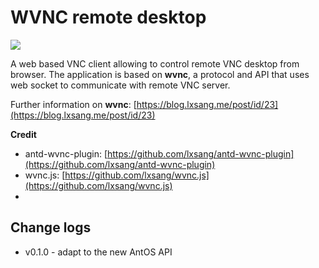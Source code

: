 # WVNC remote desktop
![](https://os.lxsang.me/repo/RemoteDesktop/RemoteDesktop.png)

A web based VNC client allowing to control remote VNC desktop from browser. The application is based on **wvnc**, a protocol and API that uses web socket to communicate with remote VNC server.

Further information on **wvnc**: [https://blog.lxsang.me/post/id/23](https://blog.lxsang.me/post/id/23)

**Credit**
* antd-wvnc-plugin: [https://github.com/lxsang/antd-wvnc-plugin](https://github.com/lxsang/antd-wvnc-plugin)
* wvnc.js: [https://github.com/lxsang/wvnc.js](https://github.com/lxsang/wvnc.js)
* 

## Change logs

* v0.1.0 - adapt to the new AntOS API